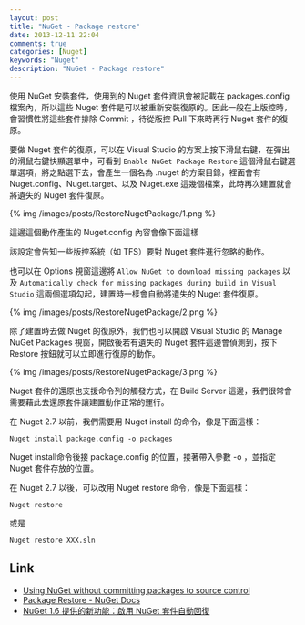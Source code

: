```yaml
---
layout: post
title: "NuGet - Package restore"
date: 2013-12-11 22:04
comments: true
categories: [Nuget]
keywords: "Nuget"
description: "NuGet - Package restore"
---
```


使用 NuGet 安裝套件，使用到的 Nuget 套件資訊會被記載在 packages.config 檔案內，所以這些 Nuget 套件是可以被重新安裝復原的。因此一般在上版控時，會習慣性將這些套件排除 Commit ，待從版控 Pull 下來時再行 Nuget 套件的復原。  

<!--More-->

要做 Nuget 套件的復原，可以在 Visual Studio 的方案上按下滑鼠右鍵，在彈出的滑鼠右鍵快顯選單中，可看到 `Enable NuGet Package Restore` 這個滑鼠右鍵選單選項，將之點選下去，會產生一個名為 .nuget 的方案目錄，裡面會有 Nuget.config、Nuget.target、以及 Nuget.exe 這幾個檔案，此時再次建置就會將遺失的 Nuget 套件復原。  

{% img /images/posts/RestoreNugetPackage/1.png %}


這邊這個動作產生的 Nuget.config 內容會像下面這樣
    <configuration>
      <solution>
        <add key="disableSourceControlIntegration" value="true" />
      </solution>
    </configuration>

該設定會告知一些版控系統（如 TFS）要對 Nuget 套件進行忽略的動作。 

也可以在 Options 視窗這邊將 `Allow NuGet to download missing packages` 以及 `Automatically check for missing packages during build in Visual Studio` 這兩個選項勾起，建置時一樣會自動將遺失的 Nuget 套件復原。

{% img /images/posts/RestoreNugetPackage/2.png %}


除了建置時去做 Nuget 的復原外，我們也可以開啟 Visual Studio 的 Manage NuGet Packages 視窗，開啟後若有遺失的 Nuget 套件這邊會偵測到，按下 Restore 按鈕就可以立即進行復原的動作。  

{% img /images/posts/RestoreNugetPackage/3.png %}
 

Nuget 套件的還原也支援命令列的觸發方式，在 Build Server 這邊，我們很常會需要藉此去還原套件讓建置動作正常的運行。  

在 Nuget 2.7 以前，我們需要用 Nuget install 的命令，像是下面這樣：

    Nuget install package.config -o packages


Nuget install命令後接 package.config 的位置，接著帶入參數 -o ，並指定 Nuget 套件存放的位置。  

在 Nuget 2.7 以後，可以改用 Nuget restore 命令，像是下面這樣：

    Nuget restore


或是

    Nuget restore XXX.sln



Link
----
* [Using NuGet without committing packages to source control](http://docs.nuget.org/docs/workflows/using-nuget-without-committing-packages)
* [Package Restore - NuGet Docs](http://docs.nuget.org/docs/reference/package-restore)
* [NuGet 1.6 提供的新功能：啟用 NuGet 套件自動回復](http://blog.miniasp.com/post/2012/03/12/Using-NuGet-Without-Checking-In-Packages-Package-Restore.aspx)
